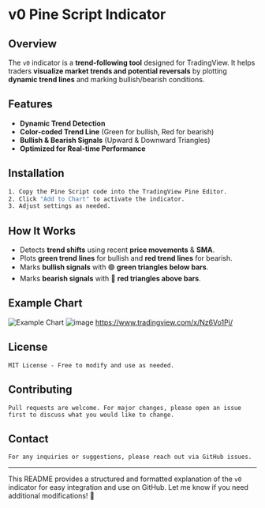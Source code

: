 # v0 Pine Script Indicator

## Overview
The `v0` indicator is a **trend-following tool** designed for TradingView. It helps traders **visualize market trends and potential reversals** by plotting **dynamic trend lines** and marking bullish/bearish conditions.

## Features
- **Dynamic Trend Detection**
- **Color-coded Trend Line** (Green for bullish, Red for bearish)
- **Bullish & Bearish Signals** (Upward & Downward Triangles)
- **Optimized for Real-time Performance**

## Installation
```bash
1. Copy the Pine Script code into the TradingView Pine Editor.
2. Click "Add to Chart" to activate the indicator.
3. Adjust settings as needed.
```

## How It Works
- Detects **trend shifts** using recent **price movements** & **SMA**.
- Plots **green trend lines** for bullish and **red trend lines** for bearish.
- Marks **bullish signals** with 🟢 **green triangles below bars**.
- Marks **bearish signals** with 🔴 **red triangles above bars**.

## Example Chart
![Example Chart](insert-image-url-here)
![image](https://github.com/user-attachments/assets/adbc90fd-84cd-4c78-bd4f-850fce509fa7)
https://www.tradingview.com/x/Nz6Vo1Pj/

## License
```
MIT License - Free to modify and use as needed.
```

## Contributing
```
Pull requests are welcome. For major changes, please open an issue first to discuss what you would like to change.
```

## Contact
```
For any inquiries or suggestions, please reach out via GitHub issues.
```

---
This README provides a structured and formatted explanation of the `v0` indicator for easy integration and use on GitHub. Let me know if you need additional modifications! 🚀

